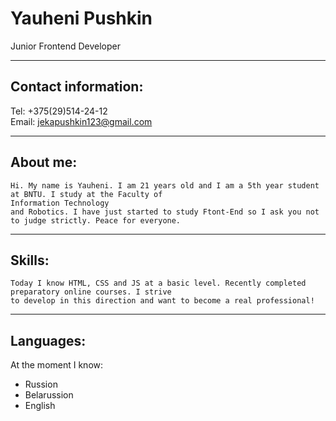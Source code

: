 
# Yauheni Pushkin

Junior Frontend Developer

---

## Contact information:
Tel: +375(29)514-24-12\
Email: jekapushkin123@gmail.com

---

## About me: 


	Hi. My name is Yauheni. I am 21 years old and I am a 5th year student at BNTU. I study at the Faculty of 
	Information Technology
	and Robotics. I have just started to study Ftont-End so I ask you not to judge strictly. Peace for everyone.


---


## Skills:


	Today I know HTML, CSS and JS at a basic level. Recently completed preparatory online courses. I strive
	to develop in this direction and want to become a real professional!


---

## Languages:

At the moment I know:

 * Russion
 * Belarussion
 * English
